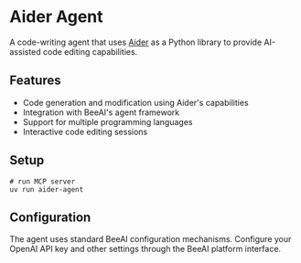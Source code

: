 # Aider Agent

A code-writing agent that uses [Aider](https://github.com/Aider-AI/aider) as a Python library to provide AI-assisted code editing capabilities.

## Features

- Code generation and modification using Aider's capabilities
- Integration with BeeAI's agent framework
- Support for multiple programming languages
- Interactive code editing sessions

## Setup

```shell
# run MCP server
uv run aider-agent
```

## Configuration

The agent uses standard BeeAI configuration mechanisms. Configure your OpenAI API key and other settings through the BeeAI platform interface.